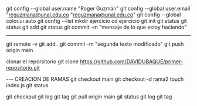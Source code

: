 git config --global user.name "Roger Guzmán"
git config --global user.email "reguzmana@unal.edu.co
"reguzmana@unal.edu.co"
git config --global color.ui auto
git config --list
mkdir ejercicio
cd ejercicio
git init
git status
git status
git add <nombre del archivo>
git status
git commit -m "mensaje de lo que estoy haciendo"

--------------
git remote -v
git add .
git commit -m "segunda texto modificado"
git push origin main


clonar el reporsitorio
git clone https://github.com/DAVIDUBAQUE/primer-repositorio.git


--- CREACION DE RAMAS
git checkout main
git checkout -d rama2
touch index.js
git status

git checkput 
git log
git tag 
git pull origin main
git status
git log
git tag 